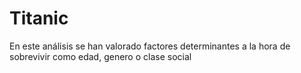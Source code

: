 # Titanic
En este análisis se han valorado factores determinantes a la hora de sobrevivir como edad, genero o clase social
